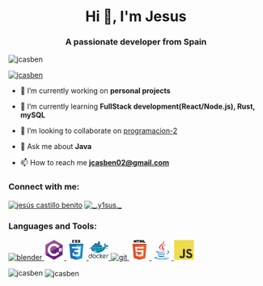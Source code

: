 <h1 align="center">Hi 👋, I'm Jesus</h1>
<h3 align="center">A passionate developer from Spain</h3>

<p align="left"> <img src="https://komarev.com/ghpvc/?username=jcasben&label=Profile%20views&color=0e75b6&style=flat" alt="jcasben" /> </p>

<p align="left"> <a href="https://github.com/ryo-ma/github-profile-trophy"><img src="https://github-profile-trophy.vercel.app/?username=jcasben" alt="jcasben" /></a> </p>

- 🔭 I’m currently working on **personal projects**

- 🌱 I’m currently learning **FullStack development(React/Node.js), Rust, mySQL**

- 👯 I’m looking to collaborate on [programacion-2](https://github.com/Brouse13/programacion-2)

- 💬 Ask me about **Java**

- 📫 How to reach me **jcasben02@gmail.com**

<h3 align="left">Connect with me:</h3>
<p align="left">
<a href="https://linkedin.com/in/jesús castillo benito" target="blank"><img align="center" src="https://raw.githubusercontent.com/rahuldkjain/github-profile-readme-generator/master/src/images/icons/Social/linked-in-alt.svg" alt="jesús castillo benito" height="30" width="40" /></a>
<a href="https://instagram.com/_.y1sus._" target="blank"><img align="center" src="https://raw.githubusercontent.com/rahuldkjain/github-profile-readme-generator/master/src/images/icons/Social/instagram.svg" alt="_.y1sus._" height="30" width="40" /></a>
</p>

<h3 align="left">Languages and Tools:</h3>
<p align="left"> <a href="https://www.blender.org/" target="_blank" rel="noreferrer"> <img src="https://download.blender.org/branding/community/blender_community_badge_white.svg" alt="blender" width="40" height="40"/> </a> <a href="https://www.w3schools.com/cs/" target="_blank" rel="noreferrer"> <img src="https://raw.githubusercontent.com/devicons/devicon/master/icons/csharp/csharp-original.svg" alt="csharp" width="40" height="40"/> </a> <a href="https://www.w3schools.com/css/" target="_blank" rel="noreferrer"> <img src="https://raw.githubusercontent.com/devicons/devicon/master/icons/css3/css3-original-wordmark.svg" alt="css3" width="40" height="40"/> </a> <a href="https://www.docker.com/" target="_blank" rel="noreferrer"> <img src="https://raw.githubusercontent.com/devicons/devicon/master/icons/docker/docker-original-wordmark.svg" alt="docker" width="40" height="40"/> </a> <a href="https://git-scm.com/" target="_blank" rel="noreferrer"> <img src="https://www.vectorlogo.zone/logos/git-scm/git-scm-icon.svg" alt="git" width="40" height="40"/> </a> <a href="https://www.w3.org/html/" target="_blank" rel="noreferrer"> <img src="https://raw.githubusercontent.com/devicons/devicon/master/icons/html5/html5-original-wordmark.svg" alt="html5" width="40" height="40"/> </a> <a href="https://www.java.com" target="_blank" rel="noreferrer"> <img src="https://raw.githubusercontent.com/devicons/devicon/master/icons/java/java-original.svg" alt="java" width="40" height="40"/> </a> <a href="https://developer.mozilla.org/en-US/docs/Web/JavaScript" target="_blank" rel="noreferrer"> <img src="https://raw.githubusercontent.com/devicons/devicon/master/icons/javascript/javascript-original.svg" alt="javascript" width="40" height="40"/> </a> </p>

<p><img align="left" src="https://github-readme-stats.vercel.app/api/top-langs?username=jcasben&show_icons=true&locale=en&layout=compact" alt="jcasben" /></p>

<p>&nbsp;<img align="center" src="https://github-readme-stats.vercel.app/api?username=jcasben&show_icons=true&locale=en" alt="jcasben" /></p>


